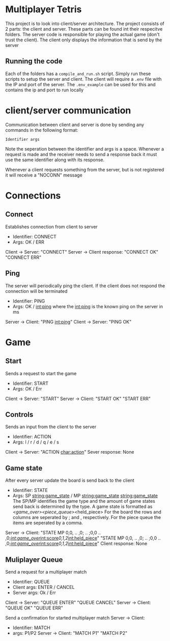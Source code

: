 # Multiplayer Tetris
This project is to look into client/server architecture.
The project consists of 2 parts: the client and server. These parts can be found int their respecitve folders.
The server code is responsible for playing the actual game (don't trust the client). 
The client only displays the information that is send by the server

## Running the code
Each of the folders has a `compile_and_run.sh` script. Simply run these scripts to setup the server and client. 
The client will require a `.env` file with the IP and port of the server. The `.env_example` can be used for this and contains the ip and port to run locally

# client/server communication
Communication between client and server is done by sending any commands in the following format: 
```
Identifier args
```
Note the seperation between the identifier and args is a space.
Whenever a request is made and the receiver needs to send a response back it must use the same identifier along with its response.

Whenever a client requests something from the server, but is not registered it will receive a "NOCONN" message

# Connections
## Connect
Establishes connection from client to server
- Identifier:   CONNECT
- Args:         OK / ERR

Client -> Server: 
    "CONNECT"
Server -> Client response: 
    "CONNECT OK" 
    "CONNECT ERR" 

## Ping
The server will periodically ping the client. If the client does not respond the connection will be terminated
- Identifier:   PING 
- Args:         OK / <int:ping>
                where the <int:ping> is the known ping on the server in ms 

Server -> Client:
    "PING <int:ping>" 
Client -> Server:
    "PING OK"

# Game
## Start 
Sends a request to start the game
- Identifier:   START
- Args:         OK / Err

Client -> Server:
    "START"
Server -> Client: 
    "START OK" 
    "START ERR" 

## Controls
Sends an input from the client to the server
- Identifier:   ACTION
- Args:         l / r / d / q / e / s

Client -> Server:
    "ACTION <char:action>" 
Sever response: 
    None

## Game state
After every server update the board is send back to the client
- Identifier:   STATE
- Args:         SP <string:game_state> / MP <string:game_state> <string:game_state>
                The SP/MP identifies the game type and the amount of game states send back is determined by the type.
                A game state is formatted as <board>_<game_over>_<score>_<piece_queue>_<held_piece>
                For the board the rows and columns are seperated by ; and , respectively.
                For the piece queue the items are seperated by a comma.


Server -> Client:
    "STATE MP 0,0, .. ,0; .. ;0,0 .. ,0;_<int:game_over>_<int:score>_0,1,2_<int:held_piece>" 
    "STATE MP 0,0, .. ,0; .. ;0,0 .. ,0;_<int:game_over>_<int:score>_0,1,2_<int:held_piece>" 
Client response:
    None

## Muliplayer Queue
Send a request for a multiplayer match
- Identifier: QUEUE
- Client args: ENTER / CANCEL
- Server args: Ok / Err

Client -> Server:
    "QUEUE ENTER"
    "QUEUE CANCEL"
Server -> Client:
    "QUEUE OK"
    "QUEUE ERR"


Send a confirmation for started multiplayer match
Server -> Client:
- Identifier: MATCH
- args: P1/P2
Server -> Client:
    "MATCH P1"
    "MATCH P2"

